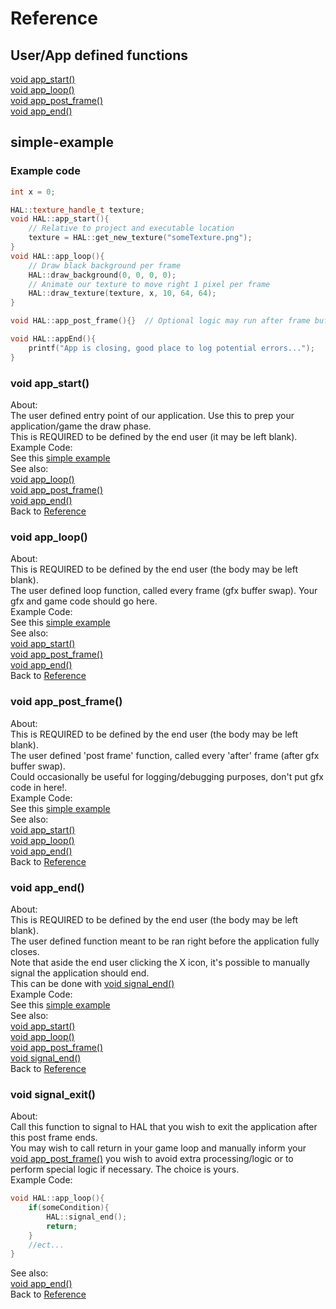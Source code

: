 # <a id="reference"></a> Reference

## User/App defined functions
[void app_start()](#app-start)\
[void app_loop()](#app-loop)\
[void app_post_frame()](#app-post-frame)\
[void app_end()](#app-end)

## <a id="simple-example"></a> simple-example
### Example code
```cpp
int x = 0;

HAL::texture_handle_t texture;
void HAL::app_start(){
    // Relative to project and executable location
    texture = HAL::get_new_texture("someTexture.png");
}
void HAL::app_loop(){
    // Draw black background per frame
    HAL::draw_background(0, 0, 0, 0);
    // Animate our texture to move right 1 pixel per frame
    HAL::draw_texture(texture, x, 10, 64, 64);
}

void HAL::app_post_frame(){}  // Optional logic may run after frame buffer is swapped

void HAL::appEnd(){
    printf("App is closing, good place to log potential errors...");
}
```

### <a id="app-start"></a> void app_start()
About:\
The user defined entry point of our application.  Use this to prep your application/game the draw phase.\
This is REQUIRED to be defined by the end user (it may be left blank).\
Example Code:\
See this [simple example](#simple-example)\
See also:\
[void app_loop()](#app-loop)\
[void app_post_frame()](#app-post-frame)\
[void app_end()](#app-end)\
Back to [Reference](#reference)

### <a id="app-loop"></a> void app_loop()
About:\
This is REQUIRED to be defined by the end user (the body may be left blank).\
The user defined loop function, called every frame (gfx buffer swap).  Your gfx and game code should go here.\
Example Code:\
See this [simple example](#simple-example)\
See also:\
[void app_start()](#app-loop)\
[void app_post_frame()](#app-post-frame)\
[void app_end()](#app-end)\
Back to [Reference](#reference)

### <a id="app-post-frame"></a> void app_post_frame()
About:\
This is REQUIRED to be defined by the end user (the body may be left blank).\
The user defined 'post frame' function, called every 'after' frame (after gfx buffer swap).\
Could occasionally be useful for logging/debugging purposes, don't put gfx code in here!.\
Example Code:\
See this [simple example](#simple-example)\
See also:\
[void app_start()](#app-loop)\
[void app_loop()](#app-loop)\
[void app_end()](#app-end)\
Back to [Reference](#reference)

### <a id="app-end"></a> void app_end()
About:\
This is REQUIRED to be defined by the end user (the body may be left blank).\
The user defined function meant to be ran right before the application fully closes.\
Note that aside the end user clicking the X icon, it's possible to manually signal the application should end.\
This can be done with [void signal_end()](#signal-end)\
Example Code:\
See this [simple example](#simple-example)\
See also:\
[void app_start()](#app-loop)\
[void app_loop()](#app-loop)\
[void app_post_frame()](#app-post-frame)\
[void signal_end()](#signal-end)\
Back to [Reference](#reference)

### <a id="signal-end"></a> void signal_exit()
About:\
Call this function to signal to HAL that you wish to exit the application after this post frame ends.\
You may wish to call return in your game loop and manually inform your [void app_post_frame()](#app-post-frame) you wish to avoid extra processing/logic or to perform special logic if necessary.  The choice is yours.\
Example Code:
```cpp
void HAL::app_loop(){
    if(someCondition){
        HAL::signal_end();
        return;
    }
    //ect...
}
```
See also:\
[void app_end()](#app-end)\
Back to [Reference](#reference)